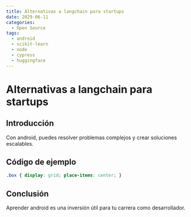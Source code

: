 ```yaml
---
title: Alternativas a langchain para startups
date: 2029-06-11
categories:
  - Open Source
tags:
  - android
  - scikit-learn
  - node
  - cypress
  - huggingface
---
```


# Alternativas a langchain para startups

## Introducción

Con android, puedes resolver problemas complejos y crear soluciones escalables.

## Código de ejemplo

```css
.box { display: grid; place-items: center; }
```

## Conclusión

Aprender android es una inversión útil para tu carrera como desarrollador.